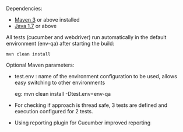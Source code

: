 Dependencies:

* [Maven 3](http://maven.apache.org) or above installed
* [Java 1.7](http://www.oracle.com/technetwork/java/javase/downloads/index.html) or above

All tests (cucumber and webdriver) run automatically in the default environment (env-qa) after starting the build:

    mvn clean install
	
Optional Maven parameters:
* test.env : name of the environment configuration to be used, allows easy switching to other environments

	eg: mvn clean install -Dtest.env=env-qa
	
* For checking if approach is thread safe, 3 tests are defined and execution configured for 2 tests.
* Using reporting plugin for Cucumber improved reporting